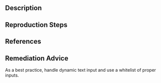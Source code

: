 ## Description


## Reproduction Steps


## References


## Remediation Advice

As a best practice, handle dynamic text input and use a whitelist of proper inputs.

